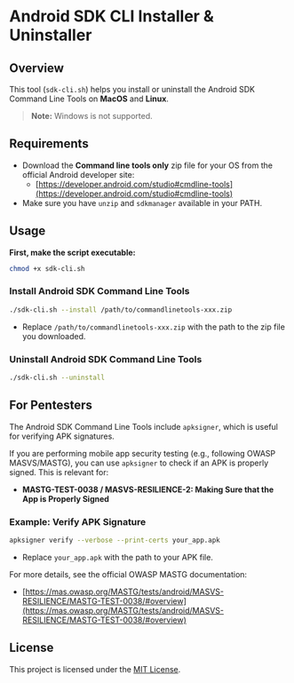 # Android SDK CLI Installer & Uninstaller

## Overview
This tool (`sdk-cli.sh`) helps you install or uninstall the Android SDK Command Line Tools on **MacOS** and **Linux**.

> **Note:** Windows is not supported.

## Requirements
- Download the **Command line tools only** zip file for your OS from the official Android developer site:
  - [https://developer.android.com/studio#cmdline-tools](https://developer.android.com/studio#cmdline-tools)
- Make sure you have `unzip` and `sdkmanager` available in your PATH.

## Usage

**First, make the script executable:**
```sh
chmod +x sdk-cli.sh
```

### Install Android SDK Command Line Tools
```sh
./sdk-cli.sh --install /path/to/commandlinetools-xxx.zip
```
- Replace `/path/to/commandlinetools-xxx.zip` with the path to the zip file you downloaded.

### Uninstall Android SDK Command Line Tools
```sh
./sdk-cli.sh --uninstall
```

## For Pentesters
The Android SDK Command Line Tools include `apksigner`, which is useful for verifying APK signatures.

If you are performing mobile app security testing (e.g., following OWASP MASVS/MASTG), you can use `apksigner` to check if an APK is properly signed. This is relevant for:
- **MASTG-TEST-0038 / MASVS-RESILIENCE-2: Making Sure that the App is Properly Signed**

### Example: Verify APK Signature
```sh
apksigner verify --verbose --print-certs your_app.apk
```
- Replace `your_app.apk` with the path to your APK file.

For more details, see the official OWASP MASTG documentation:
- [https://mas.owasp.org/MASTG/tests/android/MASVS-RESILIENCE/MASTG-TEST-0038/#overview](https://mas.owasp.org/MASTG/tests/android/MASVS-RESILIENCE/MASTG-TEST-0038/#overview)

## License
This project is licensed under the [MIT License](LICENSE). 